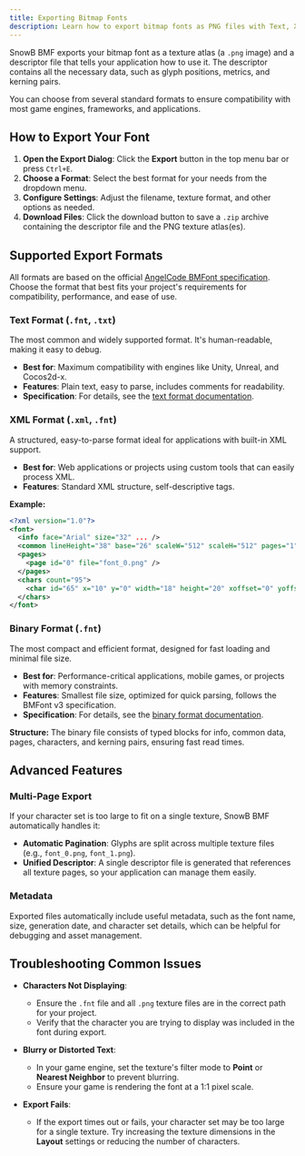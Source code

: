 ```yaml
---
title: Exporting Bitmap Fonts
description: Learn how to export bitmap fonts as PNG files with Text, XML, or Binary descriptors for game engines like Unity, Unreal, and Godot.
---
```


SnowB BMF exports your bitmap font as a texture atlas (a `.png` image) and a descriptor file that tells your application how to use it. The descriptor contains all the necessary data, such as glyph positions, metrics, and kerning pairs.

You can choose from several standard formats to ensure compatibility with most game engines, frameworks, and applications.

## How to Export Your Font

1.  **Open the Export Dialog**: Click the **Export** button in the top menu bar or press `Ctrl+E`.
2.  **Choose a Format**: Select the best format for your needs from the dropdown menu.
3.  **Configure Settings**: Adjust the filename, texture format, and other options as needed.
4.  **Download Files**: Click the download button to save a `.zip` archive containing the descriptor file and the PNG texture atlas(es).

## Supported Export Formats

All formats are based on the official [AngelCode BMFont specification](http://www.angelcode.com/products/bmfont/doc/file_format.html). Choose the format that best fits your project's requirements for compatibility, performance, and ease of use.

### Text Format (`.fnt`, `.txt`)

The most common and widely supported format. It's human-readable, making it easy to debug.

- **Best for**: Maximum compatibility with engines like Unity, Unreal, and Cocos2d-x.
- **Features**: Plain text, easy to parse, includes comments for readability.
- **Specification**: For details, see the [text format documentation](https://www.angelcode.com/products/bmfont/doc/file_format.html#tags).

### XML Format (`.xml`, `.fnt`)

A structured, easy-to-parse format ideal for applications with built-in XML support.

- **Best for**: Web applications or projects using custom tools that can easily process XML.
- **Features**: Standard XML structure, self-descriptive tags.

**Example:**
```xml
<?xml version="1.0"?>
<font>
  <info face="Arial" size="32" ... />
  <common lineHeight="38" base="26" scaleW="512" scaleH="512" pages="1" ... />
  <pages>
    <page id="0" file="font_0.png" />
  </pages>
  <chars count="95">
    <char id="65" x="10" y="0" width="18" height="20" xoffset="0" yoffset="6" ... />
  </chars>
</font>
```

### Binary Format (`.fnt`)

The most compact and efficient format, designed for fast loading and minimal file size.

- **Best for**: Performance-critical applications, mobile games, or projects with memory constraints.
- **Features**: Smallest file size, optimized for quick parsing, follows the BMFont v3 specification.
- **Specification**: For details, see the [binary format documentation](https.www.angelcode.com/products/bmfont/doc/file_format.html#bin).

**Structure:**
The binary file consists of typed blocks for info, common data, pages, characters, and kerning pairs, ensuring fast read times.

## Advanced Features

### Multi-Page Export

If your character set is too large to fit on a single texture, SnowB BMF automatically handles it:

- **Automatic Pagination**: Glyphs are split across multiple texture files (e.g., `font_0.png`, `font_1.png`).
- **Unified Descriptor**: A single descriptor file is generated that references all texture pages, so your application can manage them easily.

### Metadata

Exported files automatically include useful metadata, such as the font name, size, generation date, and character set details, which can be helpful for debugging and asset management.

## Troubleshooting Common Issues

-   **Characters Not Displaying**:
    -   Ensure the `.fnt` file and all `.png` texture files are in the correct path for your project.
    -   Verify that the character you are trying to display was included in the font during export.

-   **Blurry or Distorted Text**:
    -   In your game engine, set the texture's filter mode to **Point** or **Nearest Neighbor** to prevent blurring.
    -   Ensure your game is rendering the font at a 1:1 pixel scale.

-   **Export Fails**:
    -   If the export times out or fails, your character set may be too large for a single texture. Try increasing the texture dimensions in the **Layout** settings or reducing the number of characters.